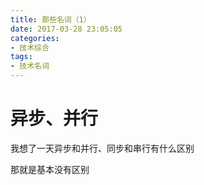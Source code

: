 ```yaml
---
title: 那些名词（1）
date: 2017-03-28 23:05:05
categories:
- 技术综合
tags:
- 技术名词
---
```


# 异步、并行

我想了一天异步和并行、同步和串行有什么区别

<!-- more -->

那就是基本没有区别
